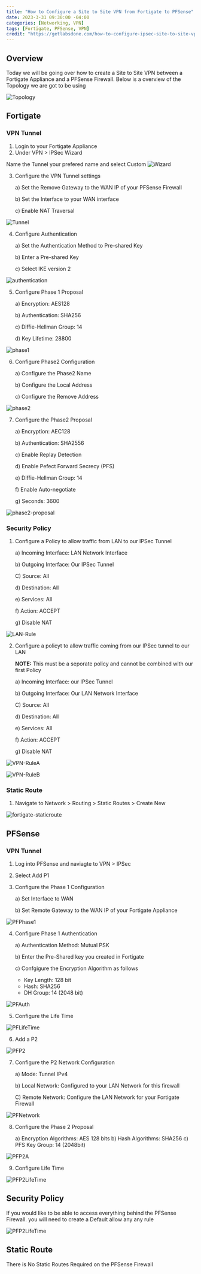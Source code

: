 ```yaml
---
title: "How to Configure a Site to Site VPN from Fortigate to PFSense"
date: 2023-3-31 09:30:00 -04:00
categories: [Networking, VPN]
tags: [Fortigate, PFSense, VPN]
credit: "https://getlabsdone.com/how-to-configure-ipsec-site-to-site-vpn-between-fortigate-and-pfsense/Fortigate/"
---
```


## Overview
Today we will be going over how to create a Site to Site VPN between a Fortigate Appliance and a PFSense Firewall. Below is a overview of the Topology we are got to be using

![Topology](/assets/2023/IPSec-from-fortigate-to-pfsense/Fortigate/Topology.png)

## Fortigate
### VPN Tunnel
1. Login to your Fortigate Appliance
2. Under VPN > IPSec Wizard

Name the Tunnel your prefered name and select Custom
![Wizard](/assets/2023/IPSec-from-fortigate-to-pfsense/Fortigate/Step2.png)

3. Configure the VPN Tunnel settings

    a) Set the Remove Gateway to the WAN IP of your PFSense Firewall
    
    b) Set the Interface to your WAN interface
    
    c) Enable NAT Traversal

![Tunnel](/assets/2023/IPSec-from-fortigate-to-pfsense/Fortigate/step3.png)

4. Configure Authentication
    
    a) Set the Authentication Method to Pre-shared Key
    
    b) Enter a Pre-shared Key
    
    c) Select IKE version 2

![authentication](/assets/2023/IPSec-from-fortigate-to-pfsense/Fortigate/step4.png)

5. Configure Phase 1 Proposal

    a) Encryption: AES128
    
    b) Authentication: SHA256
    
    c) Diffie-Hellman Group: 14

    d) Key Lifetime: 28800

![phase1](/assets/2023/IPSec-from-fortigate-to-pfsense/Fortigate/step5.png)

6. Configure Phase2 Configuration

    a) Configure the Phase2 Name
    
    b) Configure the Local Address

    c) Configure the Remove Address

![phase2](/assets/2023/IPSec-from-fortigate-to-pfsense/Fortigate/step6.png)

7. Configure the Phase2 Proposal

    a) Encryption: AEC128

    b) Authentication: SHA2556

    c) Enable Replay Detection

    d) Enable Pefect Forward Secrecy (PFS)

    e) Diffie-Hellman Group: 14

    f) Enable Auto-negotiate

    g) Seconds: 3600

![phase2-proposal](/assets/2023/IPSec-from-fortigate-to-pfsense/Fortigate/step7.png)


### Security Policy

1. Configure a Policy to allow traffic from LAN to our IPSec Tunnel
    
    a) Incoming Interface: LAN Network Interface
    
    b) Outgoing Interface: Our IPSec Tunnel

    C) Source: All

    d) Destination: All

    e) Services: All

    f) Action: ACCEPT

    g) Disable NAT

![LAN-Rule](/assets/2023/IPSec-from-fortigate-to-pfsense/Fortigate/stepS1.png)

2. Configure a policyt to allow traffic coming from our IPSec tunnel to our LAN

    **NOTE:** This must be a seporate policy and cannot be combined with our first Policy

    a) Incoming Interface: our IPSec Tunnel

    b) Outgoing Interface: Our LAN Network Interface

    C) Source: All

    d) Destination: All

    e) Services: All

    f) Action: ACCEPT

    g) Disable NAT    

![VPN-RuleA](/assets/2023/IPSec-from-fortigate-to-pfsense/Fortigate/stepS2a.png)

![VPN-RuleB](/assets/2023/IPSec-from-fortigate-to-pfsense/Fortigate/stepS2b.png)

### Static Route
1. Navigate to Network > Routing > Static Routes > Create New

![fortigate-staticroute](/assets/2023/IPSec-from-fortigate-to-pfsense/Fortigate/staticroute.png)










## PFSense
### VPN Tunnel
1. Log into PFSense and naviagte to VPN > IPSec
2. Select Add P1
3. Configure the Phase 1 Configuration
    
    a) Set Interface to WAN
  
    b) Set Remote Gateway to the WAN IP of your Fortigate Appliance

![PFPhase1](/assets/2023/IPSec-from-fortigate-to-pfsense/PFSense/step3.png)

4. Configure Phase 1 Authentication
    
    a) Authentication Method: Mutual PSK
    
    b) Enter the Pre-Shared key you created in Fortigate

    c) Confgigure the Encryption Algorithm as follows
        
    * Key Length: 128 bit
    * Hash: SHA256
    * DH Group: 14 (2048 bit)

![PFAuth](/assets/2023/IPSec-from-fortigate-to-pfsense/PFSense/step4.png)

5. Configure the Life Time

![PFLifeTime](/assets/2023/IPSec-from-fortigate-to-pfsense/PFSense/step5.png)

6. Add a P2

![PFP2](/assets/2023/IPSec-from-fortigate-to-pfsense/PFSense/step6.png)

7. Configure the P2 Network Configuration
    
    a) Mode: Tunnel IPv4
    
    b) Local Network: Configured to your LAN Network for this firewall
    
    C) Remote Network: Configure the LAN Network for your Fortigate Firewall
    
![PFNetwork](/assets/2023/IPSec-from-fortigate-to-pfsense/PFSense/step7.png)

8. Configure the Phase 2 Proposal

    a) Encryption Algorithms: AES 128 bits
    b) Hash Algorithms: SHA256
    c) PFS Key Group: 14 (2048bit)

![PFP2A](/assets/2023/IPSec-from-fortigate-to-pfsense/PFSense/step8.png)

9. Configure Life Time

![PFP2LifeTime](/assets/2023/IPSec-from-fortigate-to-pfsense/PFSense/step9.png)

## Security Policy
If you would like to be able to access everything behind the PFSense Firewall. you will need to create a Default allow any any rule

![PFP2LifeTime](/assets/2023/IPSec-from-fortigate-to-pfsense/PFSense/FirewallRule.png)

## Static Route
There is No Static Routes Required on the PFSense Firewall
